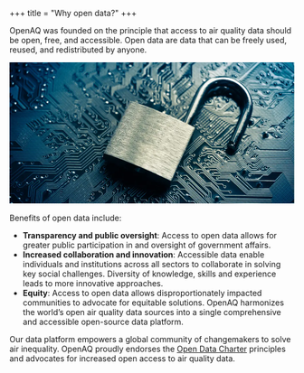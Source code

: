 +++
title = "Why open data?"
+++

OpenAQ was founded on the principle that access to air quality data should be open, free, and accessible. Open data are data that can be freely used, reused, and redistributed by anyone. 

![](../uploads/openlock.webp)

Benefits of open data include:


* **Transparency and public oversight**: Access to open data allows for greater public participation in and oversight of government affairs.
* **Increased collaboration and innovation**: Accessible data enable individuals and institutions across all sectors to collaborate in solving key social challenges. Diversity of knowledge, skills and experience leads to more innovative approaches.
* **Equity**:  Access to open data allows disproportionately impacted communities to  advocate for equitable solutions.
OpenAQ harmonizes the world’s open air quality data sources into a single comprehensive and accessible open-source data platform. 

Our data platform empowers a global community of changemakers to solve air inequality. OpenAQ proudly endorses the [Open Data Charter](https://opendatacharter.net/) principles and advocates for increased open access to air quality data. 

